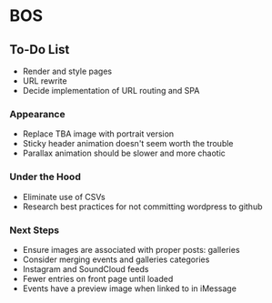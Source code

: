 # BOS

## To-Do List
+ Render and style pages
+ URL rewrite
+ Decide implementation of URL routing and SPA


### Appearance
+ Replace TBA image with portrait version
+ Sticky header animation doesn't seem worth the trouble
+ Parallax animation should be slower and more chaotic

### Under the Hood
+ Eliminate use of CSVs
+ Research best practices for not committing wordpress to github

### Next Steps
+ Ensure images are associated with proper posts: galleries
+ Consider merging events and galleries categories
+ Instagram and SoundCloud feeds
+ Fewer entries on front page until loaded
+ Events have a preview image when linked to in iMessage